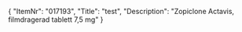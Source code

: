 {
  "ItemNr": "017193",
  "Title": "test",
  "Description": "Zopiclone Actavis, filmdragerad tablett 7,5 mg"
}
